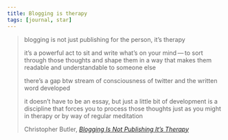 ```yaml
---
title: Blogging is therapy
tags: [journal, star]
---
```

> blogging is not just publishing for the person, it’s therapy
>
> it’s a powerful act to sit and write what’s on your mind — to sort through those thoughts and shape them in a way that makes them readable and understandable to someone else
>
> there’s a gap btw stream of consciousness of twitter and the written word developed
>
> it doesn’t have to be an essay, but just a little bit of development is a discipline that forces you to process those thoughts just as you might in therapy or by way of regular meditation
><footer>Christopher Butler, <a href="https://www.chrbutler.com/2023-05-07"><cite>Blogging Is Not Publishing It’s Therapy</cite></a></footer>
